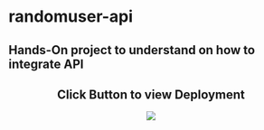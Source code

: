 # randomuser-api
## Hands-On project to understand on how to integrate API

<div align="center">
<h2> Click Button to view Deployment</h2>
<a href="http://randomuser-api-tau.vercel.app/" align="center"><img src="https://img.icons8.com/tiny-color/48/000000/near-me.png"/></a>
</div>
